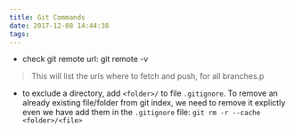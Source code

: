 ```yaml
---
title: Git Commands
date: 2017-12-08 14:44:38
tags:
---
```



- check git remote url: git remote -v

> This will list the urls where to fetch and push, for all branches.p

- to exclude a directory, add `<folder>/` to file `.gitignore`. To remove an already existing file/folder from git index, we need to remove it explictly even we have add them in the `.gitignore` file: `git rm -r --cache <folder>/<file>`